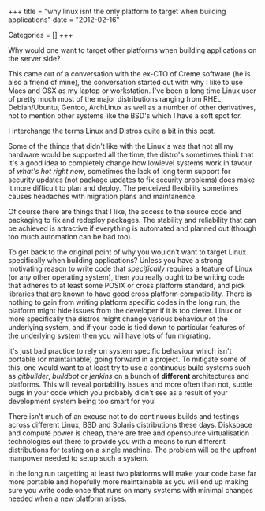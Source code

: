 +++
title = "why linux isnt the only platform to target when building applications"
date = "2012-02-16"


Categories = []
+++

Why would one want to target other platforms when building applications
on the server side? 

This came out of a conversation with the ex-CTO of Creme software (he
is also a friend of mine), the conversation started out with why I
like to use Macs and OSX as my laptop or workstation. I've been a long
time Linux user of pretty much most of the major distributions ranging
from RHEL, Debian/Ubuntu, Gentoo, ArchLinux as well as a number of
other derivatives, not to mention other systems like the BSD's which I
have a soft spot for. 

I interchange the terms Linux and Distros quite a bit in this post.

Some of the things that didn't like with the Linux's was that not all
my hardware would be supported all the time, the distro's sometimes
think that it's a good idea to completely change how lowlevel systems
work in favour of _what's hot right now_, sometimes the lack of long
term support for security updates (not package updates to fix security
problems) does make it more difficult to plan and deploy. The
perceived flexibility sometimes causes headaches with migration plans
and maintanence.

Of course there are things that I like, the access to the source code
and packaging to fix and redeploy packages. The stability and
reliability that can be achieved is attractive if everything is
automated and planned out (though too much automation can be bad too).

To get back to the original point of why you wouldn't want to target
Linux specifically when building applications? Unless you have a
strong motivating reason to write code that _specifically_ requires a
feature of Linux (or any other operating system), then you really
ought to be writing code that adheres to at least some POSIX or cross
platform standard, and pick libraries that are known to have good
cross platform compatibility. There is nothing to gain from writing
platform specific codes in the long run, the platform might hide
issues from the developer if it is too clever. Linux or more
specifically the distros might change various behaviour of the
underlying system, and if your code is tied down to particular
features of the underlying system then you will have lots of fun
migrating.

It's just bad practice to rely on system specific behaviour which
isn't portable (or maintainable) going forward in a project. To
mitigate some of this, one would want to at least try to use a
continuous build systems such as _gitbuilder_, _buildbot_ or _jenkins_
on a bunch of __different__ architectures and platforms. This will
reveal portability issues and more often than not, subtle bugs in your
code which you probably didn't see as a result of your development
system being too smart for you!

There isn't much of an excuse not to do continuous builds and testings
across different Linux, BSD and Solaris distributions these
days. Diskspace and compute power is cheap, there are free and
opensource virtualisation technologies out there to provide you with a
means to run different distributions for testing on a single
machine. The problem will be the upfront manpower needed to setup such
a system.

In the long run targetting at least two platforms will make your code
base far more portable and hopefully more maintainable as you will end
up making sure you write code once that runs on many systems with
minimal changes needed when a new platform arises.
